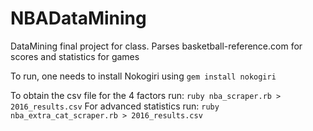 # NBADataMining
DataMining final project for class. Parses basketball-reference.com for scores and statistics for games

To run, one needs to install Nokogiri using `gem install nokogiri`

To obtain the csv file for the 4 factors run: `ruby nba_scraper.rb > 2016_results.csv`
For advanced statistics run: `ruby nba_extra_cat_scraper.rb > 2016_results.csv`

